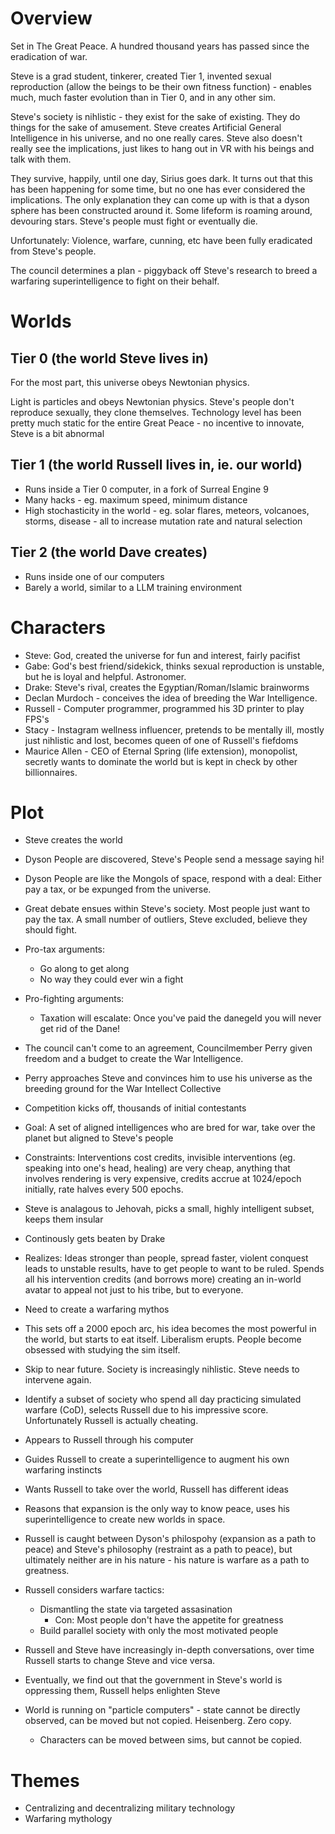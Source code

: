 # Overview

Set in The Great Peace. A hundred thousand years has passed since the eradication of war.

Steve is a grad student, tinkerer, created Tier 1, invented sexual reproduction (allow the beings to be their own fitness function) - enables much, much faster evolution than in Tier 0, and in any other sim.

Steve's society is nihlistic - they exist for the sake of existing. They do things for the sake of amusement. Steve creates Artificial General Intelligence in his universe, and no one really cares. Steve also doesn't really see the implications, just likes to hang out in VR with his beings and talk with them.

They survive, happily, until one day, Sirius goes dark. It turns out that this has been happening for some time, but no one has ever considered the implications. The only explanation they can come up with is that a dyson sphere has been constructed around it. Some lifeform is roaming around, devouring stars. Steve's people must fight or eventually die.

Unfortunately: Violence, warfare, cunning, etc have been fully eradicated from Steve's people.

The council determines a plan - piggyback off Steve's research to breed a warfaring superintelligence to fight on their behalf.

# Worlds

## Tier 0 (the world Steve lives in)

For the most part, this universe obeys Newtonian physics.

Light is particles and obeys Newtonian physics.
Steve's people don't reproduce sexually, they clone themselves.
Technology level has been pretty much static for the entire Great Peace - no incentive to innovate, Steve is a bit abnormal

## Tier 1 (the world Russell lives in, ie. our world)

- Runs inside a Tier 0 computer, in a fork of Surreal Engine 9
- Many hacks - eg. maximum speed, minimum distance
- High stochasticity in the world - eg. solar flares, meteors, volcanoes, storms, disease - all to increase mutation rate and natural selection

## Tier 2 (the world Dave creates)

- Runs inside one of our computers
- Barely a world, similar to a LLM training environment

# Characters

- Steve: God, created the universe for fun and interest, fairly pacifist
- Gabe: God's best friend/sidekick, thinks sexual reproduction is unstable, but he is loyal and helpful. Astronomer.
- Drake: Steve's rival, creates the Egyptian/Roman/Islamic brainworms
- Declan Murdoch - conceives the idea of breeding the War Intelligence.
- Russell - Computer programmer, programmed his 3D printer to play FPS's
- Stacy - Instagram wellness influencer, pretends to be mentally ill, mostly just nihlistic and lost, becomes queen of one of Russell's fiefdoms
- Maurice Allen - CEO of Eternal Spring (life extension), monopolist, secretly wants to dominate the world but is kept in check by other billionnaires.

# Plot

- Steve creates the world
- Dyson People are discovered, Steve's People send a message saying hi!
- Dyson People are like the Mongols of space, respond with a deal: Either pay a tax, or be expunged from the universe.
- Great debate ensues within Steve's society. Most people just want to pay the tax. A small number of outliers, Steve excluded, believe they should fight.
- Pro-tax arguments:
  - Go along to get along
  - No way they could ever win a fight
- Pro-fighting arguments:

  - Taxation will escalate: Once you've paid the danegeld you will never get rid of the Dane!

- The council can't come to an agreement, Councilmember Perry given freedom and a budget to create the War Intelligence.
- Perry approaches Steve and convinces him to use his universe as the breeding ground for the War Intellect Collective
- Competition kicks off, thousands of initial contestants
- Goal: A set of aligned intelligences who are bred for war, take over the planet but aligned to Steve's people
- Constraints: Interventions cost credits, invisible interventions (eg. speaking into one's head, healing) are very cheap, anything that involves rendering is very expensive, credits accrue at 1024/epoch initially, rate halves every 500 epochs.
- Steve is analagous to Jehovah, picks a small, highly intelligent subset, keeps them insular
- Continously gets beaten by Drake
- Realizes: Ideas stronger than people, spread faster, violent conquest leads to unstable results, have to get people to want to be ruled. Spends all his intervention credits (and borrows more) creating an in-world avatar to appeal not just to his tribe, but to everyone.
- Need to create a warfaring mythos
- This sets off a 2000 epoch arc, his idea becomes the most powerful in the world, but starts to eat itself. Liberalism erupts. People become obsessed with studying the sim itself.
- Skip to near future. Society is increasingly nihlistic. Steve needs to intervene again.
- Identify a subset of society who spend all day practicing simulated warfare (CoD), selects Russell due to his impressive score. Unfortunately Russell is actually cheating.
- Appears to Russell through his computer
- Guides Russell to create a superintelligence to augment his own warfaring instincts
- Wants Russell to take over the world, Russell has different ideas
- Reasons that expansion is the only way to know peace, uses his superintelligence to create new worlds in space.
- Russell is caught between Dyson's philospohy (expansion as a path to peace) and Steve's philosophy (restraint as a path to peace), but ultimately neither are in his nature - his nature is warfare as a path to greatness.
- Russell considers warfare tactics:
  - Dismantling the state via targeted assasination
    - Con: Most people don't have the appetite for greatness
  - Build parallel society with only the most motivated people
- Russell and Steve have increasingly in-depth conversations, over time Russell starts to change Steve and vice versa.
- Eventually, we find out that the government in Steve's world is oppressing them, Russell helps enlighten Steve

- World is running on "particle computers" - state cannot be directly observed, can be moved but not copied. Heisenberg. Zero copy.
  - Characters can be moved between sims, but cannot be copied.

# Themes

- Centralizing and decentralizing military technology
- Warfaring mythology
